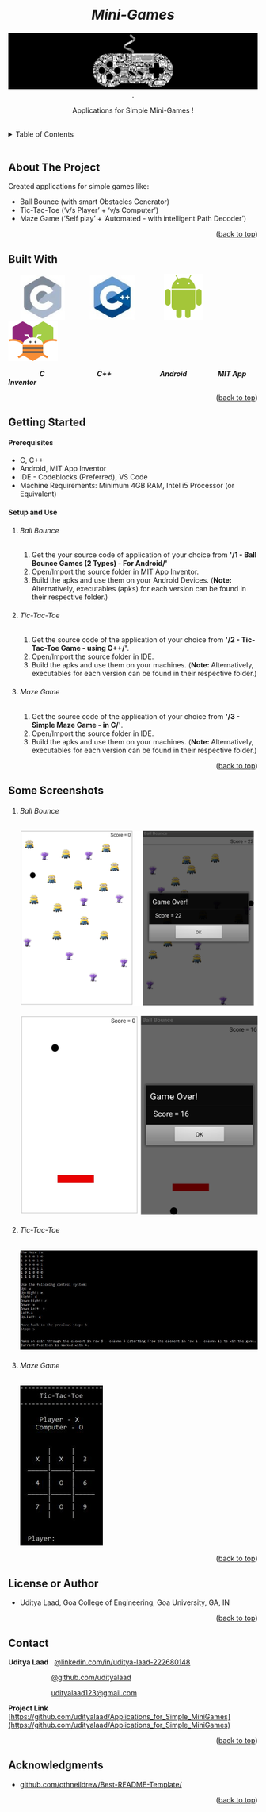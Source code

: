 <!-- Reference:
https://github.com/othneildrew/Best-README-Template -->
<a name="readme-top"></a>


<!-- PROJECT LOGO -->
<br />
<div align="center">
  <h1><i> Mini-Games </i></h1>

  <img src="Read_Me_Content/top_label.png" alt="top_label">
  .

  <p align="center">
    Applications for Simple Mini-Games !
  </p>
</div>

<br>

<!-- TABLE OF CONTENTS -->
<details>
  <summary>Table of Contents</summary>
  <ol>
    <li><a href="#about-the-project">About The Project</a></li>
    <li><a href="#built-with">Built With</a></li>
    <li><a href="#getting-started">Getting Started</a></li>
    <li><a href="#some-screenshots">Some Screenshots</a></li>
    <li><a href="#license-or-author">License or Author</a></li>
    <li><a href="#contact">Contact</a></li>
    <li><a href="#acknowledgments">Acknowledgments</a></li>
  </ol>
</details>

<br>


<!-- ABOUT THE PROJECT -->
## About The Project
  Created applications for simple games like:
  * Ball Bounce (with smart Obstacles Generator)
  * Tic-Tac-Toe (‘v/s Player’ + ‘v/s Computer’)
  * Maze Game (‘Self play’ + ‘Automated - with intelligent Path Decoder’)

  <p align="right">(<a href="#readme-top">back to top</a>)</p>



## Built With
  &nbsp; &nbsp; &nbsp; <img src="Read_Me_Content/Tech/c.JPG" alt="C" width="90"> &nbsp; &nbsp; &nbsp; &nbsp; &nbsp; &nbsp; <img src="Read_Me_Content/Tech/cpp.JPG" alt="C++" width="90"> &nbsp; &nbsp; &nbsp; &nbsp; &nbsp; &nbsp; &nbsp; <img src="Read_Me_Content/Tech/android.png" alt="CSS" width="80"> &nbsp; &nbsp; &nbsp; &nbsp; &nbsp; &nbsp; &nbsp; &nbsp; <img src="Read_Me_Content/Tech/mit_ai.png" alt="JS" width="100">
  
  &nbsp; &nbsp; &nbsp; &nbsp; &nbsp; &nbsp; &nbsp; &nbsp; <b><i> C </i></b> &nbsp; &nbsp; &nbsp; &nbsp; &nbsp; &nbsp; &nbsp; &nbsp; &nbsp; &nbsp; &nbsp; &nbsp; &nbsp; <b><i> C++ </i></b> &nbsp; &nbsp; &nbsp; &nbsp; &nbsp; &nbsp; &nbsp; &nbsp; &nbsp; &nbsp; &nbsp; &nbsp; <b><i> Android </i></b> &nbsp; &nbsp; &nbsp; &nbsp; &nbsp; &nbsp;&nbsp; &nbsp; <b><i> MIT App Inventor </i></b>

  <p align="right">(<a href="#readme-top">back to top</a>)</p>



<!-- GETTING STARTED -->
## Getting Started
  #### Prerequisites
  * C, C++
  * Android, MIT App Inventor
  * IDE - Codeblocks (Preferred), VS Code
  * Machine Requirements: Minimum 4GB RAM, Intel i5 Processor (or Equivalent)
  
  #### Setup and Use
  1. ###### Ball Bounce
       1. Get the your source code of application of your choice from <b>'/1 - Ball Bounce Games (2 Types) - For Android/'</b>
       2. Open/Import the source folder in MIT App Inventor.
       3. Build the apks and use them on your Android Devices.
          (<b>Note: </b> Alternatively,  executables (apks) for each version can be found in their respective folder.)

  2. ###### Tic-Tac-Toe
       1. Get the source code of the application of your choice from <b>'/2 - Tic-Tac-Toe Game - using C++/'</b>.
       2. Open/Import the source folder in IDE.
       3. Build the apks and use them on your machines.
          (<b>Note: </b> Alternatively,  executables for each version can be found in their respective folder.)

  3. ###### Maze Game
       1. Get the source code of the application of your choice from <b>'/3 - Simple Maze Game - in C/'</b>.
       2. Open/Import the source folder in IDE.
       3. Build the apks and use them on your machines.
          (<b>Note: </b> Alternatively,  executables for each version can be found in their respective folder.)

  <p align="right">(<a href="#readme-top">back to top</a>)</p>
  
<!-- SOME SCREENSHOTS -->
## Some Screenshots
  1. ###### Ball Bounce
      <img src="Read_Me_Content/Examples/ball_bounce_v1.png" alt="Screenshot" width="500">
      <br> <br>
      <img src="Read_Me_Content/Examples/ball_bounce_v2.jpg" alt="Screenshot" width="500">

  2. ###### Tic-Tac-Toe
      <img src="Read_Me_Content/Examples/maze.jpg" alt="Screenshot">

  3. ###### Maze Game
      <img src="Read_Me_Content/Examples/tic_tac_toe.JPG" alt="Screenshot">
  
   
   <p align="right">(<a href="#readme-top">back to top</a>)</p>
   

<!-- LICENSE -->
## License or Author
  * Uditya Laad, Goa College of Engineering, Goa University, GA, IN

  <p align="right">(<a href="#readme-top">back to top</a>)</p>


<!-- CONTACT -->
## Contact
  <b>Uditya Laad</b> &nbsp; [@linkedin.com/in/uditya-laad-222680148](https://www.linkedin.com/in/uditya-laad-222680148/)
  
  &nbsp; &nbsp; &nbsp; &nbsp; &nbsp; &nbsp; &nbsp; &nbsp; &nbsp; &nbsp; &nbsp; [@github.com/udityalaad](https://github.com/udityalaad)
  
  &nbsp; &nbsp; &nbsp; &nbsp; &nbsp; &nbsp; &nbsp; &nbsp; &nbsp; &nbsp; &nbsp; udityalaad123@gmail.com

  <b>Project Link</b> &nbsp; [https://github.com/udityalaad/Applications_for_Simple_MiniGames](https://github.com/udityalaad/Applications_for_Simple_MiniGames)

  <p align="right">(<a href="#readme-top">back to top</a>)</p>



<!-- ACKNOWLEDGMENTS -->
## Acknowledgments
  * [github.com/othneildrew/Best-README-Template/](https://github.com/othneildrew/Best-README-Template)
  
  <p align="right">(<a href="#readme-top">back to top</a>)</p>
